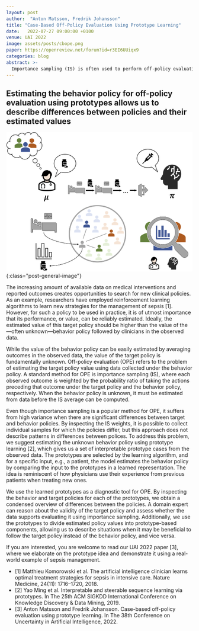 ```yaml
---
layout: post
author:  "Anton Matsson, Fredrik Johansson"
title: "Case-Based Off-Policy Evaluation Using Prototype Learning"
date:   2022-07-27 09:00:00 +0100
venue: UAI 2022
image: assets/posts/cbope.png
paper: https://openreview.net/forum?id=r3EI6UUiqx9
categories: blog
abstract: >-
  Importance sampling (IS) is often used to perform off-policy evaluation but it is prone to several issues---especially when the behavior policy is unknown and must be estimated from data. Significant differences between target and behavior policies can result in uncertain value estimates due to, for example, high variance. Standard practices such as inspecting IS weights may be insufficient to diagnose such problems and determine for which type of inputs the policies differ in suggested actions and resulting values. To address this, we propose estimating the behavior policy for IS using prototype learning. The learned prototypes provide a condensed summary of the input-action space, which allows for describing differences between policies and assessing the support for evaluating a certain target policy. In addition, we can describe a value estimate in terms of prototypes to understand which parts of the target policy have the most impact on the estimate. We find that this provides new insights in the examination of a learned policy for sepsis management. Moreover, we study the bias resulting from restricting models to use prototypes, how bias propagates to IS weights and estimated values and how this varies with history length.
---
```


## Estimating the behavior policy for off-policy evaluation using prototypes allows us to describe differences between policies and their estimated values

![Policy evaluation with prototypes](/assets/posts/cbope.png){:class="post-general-image"}

The increasing amount of available data on medical interventions and reported outcomes creates opportunities to search for new clinical policies. As an example, researchers have employed reinforcement learning algorithms to learn new strategies for the management of sepsis [1]. However, for such a policy to be used in practice, it is of utmost importance that its performance, or value, can be reliably estimated. Ideally, the estimated value of this target policy should be higher than the value of the—often unknown—behavior policy followed by clinicians in the observed data.

While the value of the behavior policy can be easily estimated by averaging outcomes in the observed data, the value of the target policy is fundamentally unknown. Off-policy evaluation (OPE) refers to the problem of estimating the target policy value using data collected under the behavior policy. A standard method for OPE is importance sampling (IS), where each observed outcome is weighted by the probability ratio of taking the actions preceding that outcome under the target policy and the behavior policy, respectively. When the behavior policy is unknown, it must be estimated from data before the IS average can be computed.

Even though importance sampling is a popular method for OPE, it suffers from high variance when there are significant differences between target and behavior policies. By inspecting the IS weights, it is possible to collect individual samples for which the policies differ, but this approach does not describe patterns in differences between polices. To address this problem, we suggest estimating the unknown behavior policy using prototype learning [2], which gives us a set of interpretable prototype cases from the observed data. The prototypes are selected by the learning algorithm, and for a specific input, e.g., a patient, the model estimates the behavior policy by comparing the input to the prototypes in a learned representation. The idea is reminiscent of how physicians use their experience from previous patients when treating new ones.

We use the learned prototypes as a diagnostic tool for OPE. By inspecting the behavior and target policies for each of the prototypes, we obtain a condensed overview of differences between the policies. A domain expert can reason about the validity of the target policy and assess whether the data supports evaluating it using importance sampling. Additionally, we use the prototypes to divide estimated policy values into prototype-based components, allowing us to describe situations when it may be beneficial to follow the target policy instead of the behavior policy, and vice versa.

If you are interested, you are welcome to read our UAI 2022 paper [3], where we elaborate on the prototype idea and demonstrate it using a real-world example of sepsis management.

* [1] Matthieu Komorowski et al. The artificial intelligence clinician learns optimal treatment strategies for sepsis in intensive care. Nature Medicine, 24(11): 1716–1720, 2018.
* [2] Yao Ming et al. Interpretable and steerable sequence learning via prototypes. In The 25th ACM SIGKDD International Conference on Knowledge Discovery & Data Mining, 2019.
* [3] Anton Matsson and Fredrik Johansson. Case-based off-policy evaluation using prototype learning. In The 38th Conference on Uncertainty in Artificial Intelligence, 2022.
